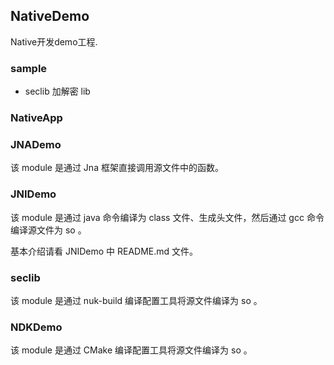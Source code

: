 ## NativeDemo

Native开发demo工程.

### sample

- seclib   加解密 lib

### NativeApp

### JNADemo

该 module 是通过 Jna 框架直接调用源文件中的函数。

### JNIDemo

该 module 是通过 java 命令编译为 class 文件、生成头文件，然后通过 gcc 命令编译源文件为 so 。

基本介绍请看 JNIDemo 中 README.md 文件。

### seclib

该 module 是通过 nuk-build 编译配置工具将源文件编译为 so 。

### NDKDemo

该 module 是通过 CMake 编译配置工具将源文件编译为 so 。